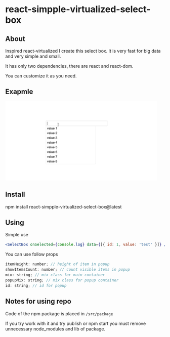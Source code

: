 # react-simpple-virtualized-select-box

## About

Inspired react-virtualized I create this select box. It is very fast for big data and very simple and small.

It has only two dependencies, there are react and react-dom.

You can customize it as you need.

## Exapmle

![video example](https://github.com/or4/react-simpple-virtualized-select-box/blob/master/video.gif)

## Install

npm install react-simpple-virtualized-select-box@latest

## Using

Simple use

```jsx
<SelectBox onSelected={console.log} data={[{ id: 1, value: 'test' }]} />
```

You can use follow props

```js
itemHeight: number; // height of item in popup
showItemsCount: number; // count visible items in popup
mix: string; // mix class for main container
popupMix: string; // mix class for popup container
id: string; // id for popup
```

## Notes for using repo

Code of the npm package is placed in `/src/package`

If you try work with it and try publish or npm start you must remove unnecessary node_modules and lib of package.
